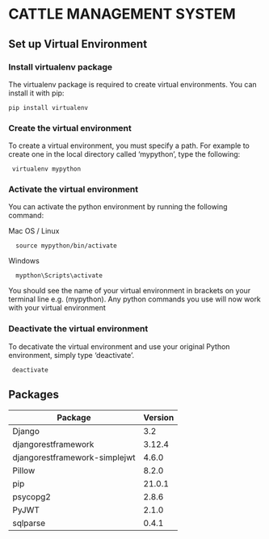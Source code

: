 # CATTLE MANAGEMENT SYSTEM

## Set up Virtual Environment
  ### Install virtualenv package
   The virtualenv package is required to create virtual environments. You can install it with pip:
   
    pip install virtualenv
  ### Create the virtual environment
   To create a virtual environment, you must specify a path. For example to create one in the local directory called ‘mypython’, type the following:
   
     virtualenv mypython
  ### Activate the virtual environment
   You can activate the python environment by running the following command:
   
  Mac OS / Linux
  
      source mypython/bin/activate
  Windows
  
      mypthon\Scripts\activate
   
  You should see the name of your virtual environment in brackets on your terminal line e.g. (mypython).
  Any python commands you use will now work with your virtual environment  
  ### Deactivate the virtual environment
   To decativate the virtual environment and use your original Python environment, simply type ‘deactivate’.
      
     deactivate


## Packages
|Package | Version|
|---------|--------|
|Django | 3.2|
|djangorestframework | 3.12.4|
|djangorestframework-simplejwt|4.6.0|
|Pillow |8.2.0|
|pip | 21.0.1|
|psycopg2| 2.8.6|
|PyJWT | 2.1.0|
|sqlparse|0.4.1|












